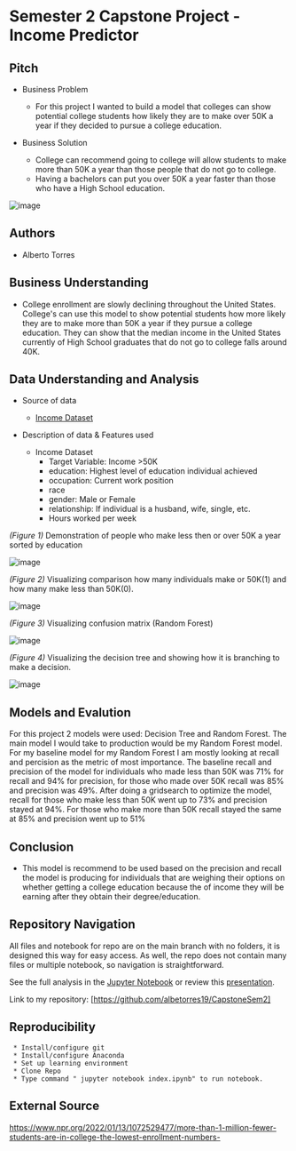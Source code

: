 # Semester 2 Capstone Project - Income Predictor

## Pitch
 * Business Problem
      * For this project I wanted to build a model that colleges can show potential college students how likely they are to make over 50K
      a year if they decided to pursue a college education.  
       
 * Business Solution
      * College can recommend going to college will allow students to make more than 50K a year than those people that do not 
      go to college.
      * Having a bachelors can put you over 50K a year faster than those who have a High School education.


![image](https://www.ischool.berkeley.edu/sites/default/files/styles/fullscreen/public/sproject_teaser_image/screen_shot_2020-12-07_at_15.43.34_copy.jpg?itok=IDSSEGe1)

## Authors
 * Alberto Torres




## Business Understanding
  * College enrollment are slowly declining throughout the United States. College's can use this model to show potential students
  how more likely they are to make more than 50K a year if they pursue a college education. They can show that the median income in the United States currently of High School graduates that do not go to college falls around 40K. 
    
 
## Data Understanding and Analysis
   * Source of data
     * [Income Dataset](https://www.kaggle.com/datasets/mastmustu/income)
    
   * Description of data & Features used
     * Income Dataset
       * Target Variable: Income >50K
       * education: Highest level of education individual achieved
       * occupation: Current work position
       * race
       * gender: Male or Female
       * relationship: If individual is a husband, wife, single, etc.
       * Hours worked per week
    

     
     
   *(Figure 1)* Demonstration of people who make less then or over 50K a year sorted by education

![image](https://user-images.githubusercontent.com/110133652/216097703-1732368f-a5aa-488f-9caa-50ea7e935309.png)


   
   *(Figure 2)* Visualizing comparison how many individuals make or 50K(1) and how many make less than 50K(0).
   
   ![image](https://user-images.githubusercontent.com/110133652/213937334-c211bcb4-ea8a-4d8f-9bfd-fbab70179429.png)
   
   *(Figure 3)* Visualizing confusion matrix (Random Forest)
   
   ![image](https://user-images.githubusercontent.com/110133652/216097866-11aeedc6-448d-47d1-8b34-9936597f5b60.png)

   
   *(Figure 4)* Visualizing the decision tree and showing how it is branching to make a decision.
   
   ![image](https://user-images.githubusercontent.com/110133652/213800364-6b3d3596-ffa4-414d-b258-91869d449999.png)
 
   
       
## Models and Evalution
   For this project 2 models were used: Decision Tree and Random Forest. The main model I would take to production
   would be my Random Forest model. For my baseline model for my Random Forest I am mostly looking at recall and percision    as the metric of most importance. The baseline recall and precision of the model for individuals who made less than 50K    was 71% for recall and 94% for precision, for those who made over 50K recall was 85% and precision was 49%. After doing    a gridsearch to optimize the model, recall for those who make less than 50K went up to 73% and precision stayed at 94%.    For those who make more than 50K recall stayed the same at 85% and precision went up to 51%
   

## Conclusion
   * This model is recommend to be used based on the precision and recall the model is producing for individuals that are
     weighing their options on whether getting a college education because the of income they will be earning after
     they obtain their degree/education.

## Repository Navigation

   All files and notebook for repo are on the main branch with no folders, it is designed this way for easy access.
   As well, the repo does not contain many files or multiple notebook, so navigation is straightforward.  

See the full analysis in the [Jupyter Notebook](https://github.com/albetorres19/CapstoneSem2/blob/main/index.ipynb) or review this [presentation](https://github.com/albetorres19/CapstoneSem2/blob/main/Sem2_Presentation.pdf).

Link to my repository: [https://github.com/albetorres19/CapstoneSem2]

## Reproducibility
     * Install/configure git
     * Install/configure Anaconda
     * Set up learning environment
     * Clone Repo
     * Type command " jupyter notebook index.ipynb" to run notebook.
     


## External Source

https://www.npr.org/2022/01/13/1072529477/more-than-1-million-fewer-students-are-in-college-the-lowest-enrollment-numbers- 
